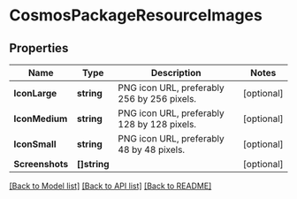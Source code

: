 # CosmosPackageResourceImages

## Properties
Name | Type | Description | Notes
------------ | ------------- | ------------- | -------------
**IconLarge** | **string** | PNG icon URL, preferably 256 by 256 pixels. | [optional] 
**IconMedium** | **string** | PNG icon URL, preferably 128 by 128 pixels. | [optional] 
**IconSmall** | **string** | PNG icon URL, preferably 48 by 48 pixels. | [optional] 
**Screenshots** | **[]string** |  | [optional] 

[[Back to Model list]](../README.md#documentation-for-models) [[Back to API list]](../README.md#documentation-for-api-endpoints) [[Back to README]](../README.md)



